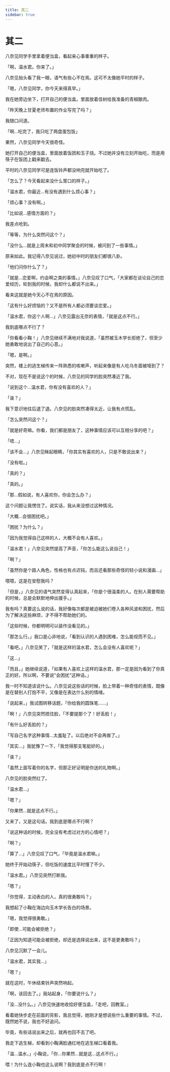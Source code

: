 ```yaml
---
title: 其二
sidebar: true
---
```


# 其二

<ClientOnly>
<title-pv/>
</ClientOnly>

八奈见同学手里拿着便当盒，看起来心事重重的样子。

「啊，温水君。你来了。」

八奈见抬头看了我一眼，语气有些心不在焉。这可不太像她平时的样子。

「嗯，八奈见同学，你今天来得真早。」

我在她旁边坐下，打开自己的便当盒。里面放着佳树给我准备的青椒酿肉。

「昨天晚上甘夏老师布置的作业写完了吗？」

我随口问道。

「啊...吃完了，我只吃了两盘蛋包饭」

果然，八奈见同学今天很奇怪。

她打开自己的便当盒，里面放着饭团和玉子烧。不过她并没有立刻开始吃，而是用筷子在饭团上戳来戳去。

平时的八奈见同学可是连饭铃声都没响完就开始吃了。

「怎么了？今天看起来没什么胃口的样子。」

「温水君，你最近...有没有遇到什么烦心事？」

「烦心事？没有啊。」

「比如说...感情方面的？」

我差点呛到。

「等等，为什么突然问这个？」

「没什么...就是上周末和初中同学聚会的时候，被问到了一些事情。」

原来如此。我记得八奈见说过，她初中时的朋友们都很八卦。

「他们问你什么了？」

「就是...恋爱啊，约会啊之类的事情。」八奈见叹了口气，「大家都在谈论自己的恋爱经历，轮到我的时候，我却什么都说不出来。」

看来这就是她今天心不在焉的原因。

「这有什么好烦恼的？又不是所有人都必须要谈恋爱。」

「温水君，你这个人啊...」八奈见露出无奈的表情，「就是这点不行。」

我到底哪点不行了？

「你看看小鞠！」八奈见继续不满地对我说道，「虽然被玉木学长拒绝了，但至少她勇敢地说出了自己的心意。」

「嗯，是啊。」

突然，楼上的逃生梯传来一阵熟悉的咳嗽声，听起来像是有人吃乌冬面被噎到了？

不对，现在不是说这个的时候，八奈见的同学的脸突然凑近了我。

「说到这个...温水君，你有没有喜欢的人？」

「诶？」

我下意识地往后退了退。八奈见的脸突然凑得太近，让我有点慌乱。

「怎么突然问这个？」

「就是好奇嘛。你看，我们都是朋友了，这种事情应该可以互相分享的吧？」

「唔...」

「该不会...」八奈见眯起眼睛，「你其实有喜欢的人，只是不敢说出来？」

「没有啦。」

「真的？」

「真的。」

「那...假如说，有人喜欢你，你会怎么办？」

这个问题让我愣住了。说实话，我从来没想过这种情况。

「大概...会很困扰吧。」

「困扰？为什么？」

「因为我觉得自己这样的人，大概不会有人喜欢。」

「温水君！」八奈见突然提高了声音，「你怎么能这么说自己！」

「啊？」

「虽然你是个路人角色，性格也有点迟钝，而且还看那些奇怪的轻小说和漫画...」

喂喂，这是在安慰我吗？

「但是，」八奈见的语气突然变得认真起来，「你是个很温柔的人。在别人需要帮助的时候，总是会默默地伸出援手。」

我有吗？真要这么说的话，我好像每次都是被迫被她们卷入各种风波和困扰，然后为了解决这些麻烦，才不得不帮助她们的。

「这些时候，你都明明可以装作没看见的。」

「那怎么行。」我口是心非地说，「看到认识的人遇到困难，怎么能视而不见。」

「看吧，」八奈见笑了，「就是这样的温水君，怎么会没有人喜欢呢？」

「这...」

「而且，」她继续说道，「如果有人喜欢上这样的温水君，那一定是因为看到了你真正的好。所以啊，不要说"会困扰"这种话。」

我一时不知道该说什么。八奈见说这些话的时候，脸上带着一种奇怪的表情，既像是在替别人打抱不平，又像是在表达什么别的情绪。

「说起来，」我试图转移话题，「你给我的圆珠笔......」

「啊！」八奈见突然捂住脸，「不要提那个了！好丢脸！」

「有什么好丢脸的？」

「写自己名字这种事情...太羞耻了。以后绝对不会再做了。」

「其实...」我犹豫了一下，「我觉得那支笔挺好的。」

「诶？」

「虽然上面写着你的名字，但那正好证明是你送的礼物啊。」

八奈见的脸突然红了。

「温水君...」

「嗯？」

「你果然...就是这点不行。」

又来了，又是这句话。我到底是哪点不行啊？

「说这种话的时候，完全没有考虑过对方的心情吧？」

「啊？」

「算了...」八奈见叹了口气，「毕竟是温水君嘛。」

她终于开始动筷子，但吃饭的速度比平时慢了不少。

「温水君。」八奈见突然打断我。

「嗯？」

「你觉得，主动表白的人，真的很勇敢吗？」

我想起了小鞠在海边向玉木学长告白的场景。

「嗯，我觉得很勇敢。」

「即使...可能会被拒绝？」

「正因为知道可能会被拒绝，却还是选择说出来，这不是更勇敢吗？」

八奈见沉默了一会儿。

「温水君，其实我...」

「嗯？」

就在这时，午休结束铃声突然响起。

「啊，该回去了。」我站起身，「你要说什么？」

「没...没什么。」八奈见快速地收拾好便当盒，「走吧，回教室。」

看着她快步走在前面的背影，我总觉得，她刚才是想说些什么重要的事情。不过，既然她不说，我也不好追问。

毕竟，有些话说出来之后，就再也回不去了吧。

我走下逃生梯，却看到小鞠满脸通红地在逃生梯口看着我。

「温...温水，」小鞠说，「你...你果然...就是这...这点不行。」

喂！为什么连小鞠也这么说啊？我到底是点不行啊！

<ClientOnly>
  <leave/>
</ClientOnly/>
